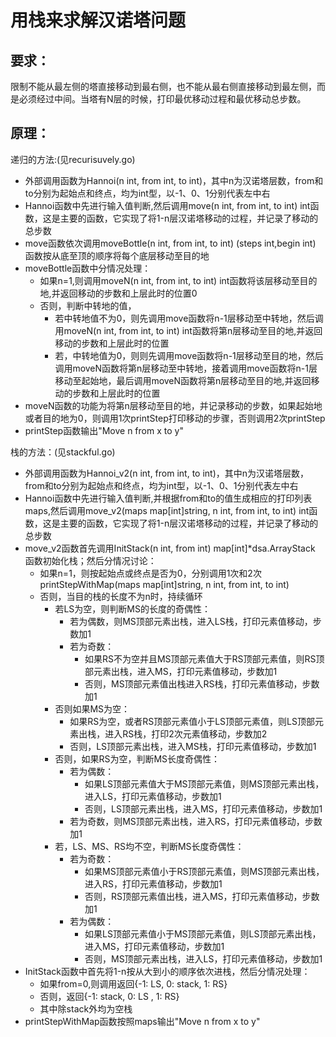 # 用栈来求解汉诺塔问题
## 要求：
限制不能从最左侧的塔直接移动到最右侧，也不能从最右侧直接移动到最左侧，而是必须经过中间。当塔有N层的时候，打印最优移动过程和最优移动总步数。
## 原理：
递归的方法:(见recurisuvely.go)  
- 外部调用函数为Hannoi(n int, from int, to int)，其中n为汉诺塔层数，from和to分别为起始点和终点，均为int型，以-1、0、1分别代表左中右  
- Hannoi函数中先进行输入值判断,然后调用move(n int, from int, to int) int函数，这是主要的函数，它实现了将1-n层汉诺塔移动的过程，并记录了移动的总步数
- move函数依次调用moveBottle(n int, from int, to int) (steps int,begin int) 函数按从底至顶的顺序将每个底层移动至目的地
- moveBottle函数中分情况处理：
  - 如果n=1,则调用moveN(n int, from int, to int) int函数将该层移动至目的地,并返回移动的步数和上层此时的位置0
  - 否则，判断中转地的值，
    - 若中转地值不为0，则先调用move函数将n-1层移动至中转地，然后调用moveN(n int, from int, to int) int函数将第n层移动至目的地,并返回移动的步数和上层此时的位置
    - 若，中转地值为0，则则先调用move函数将n-1层移动至目的地，然后调用moveN函数将第n层移动至中转地，接着调用move函数将n-1层移动至起始地，最后调用moveN函数将第n层移动至目的地,并返回移动的步数和上层此时的位置
- moveN函数的功能为将第n层移动至目的地，并记录移动的步数，如果起始地或者目的地为0，则调用1次printStep打印移动的步骤，否则调用2次printStep
- printStep函数输出"Move n from x to y"

栈的方法：(见stackful.go)
- 外部调用函数为Hannoi_v2(n int, from int, to int)，其中n为汉诺塔层数，from和to分别为起始点和终点，均为int型，以-1、0、1分别代表左中右 
- Hannoi函数中先进行输入值判断,并根据from和to的值生成相应的打印列表maps,然后调用move_v2(maps map[int]string, n int, from int, to int) int函数，这是主要的函数，它实现了将1-n层汉诺塔移动的过程，并记录了移动的总步数 
- move_v2函数首先调用InitStack(n int, from int) map[int]*dsa.ArrayStack 函数初始化栈；然后分情况讨论：
  - 如果n=1，则按起始点或终点是否为0，分别调用1次和2次printStepWithMap(maps map[int]string, n int, from int, to int)
  - 否则，当目的栈的长度不为n时，持续循环
    - 若LS为空，则判断MS的长度的奇偶性：
      - 若为偶数，则MS顶部元素出栈，进入LS栈，打印元素值移动，步数加1
      - 若为奇数：
        - 如果RS不为空并且MS顶部元素值大于RS顶部元素值，则RS顶部元素出栈，进入MS，打印元素值移动，步数加1
        - 否则，MS顶部元素值出栈进入RS栈，打印元素值移动，步数加1
    - 否则如果MS为空：
      - 如果RS为空，或者RS顶部元素值小于LS顶部元素值，则LS顶部元素出栈，进入RS栈，打印2次元素值移动，步数加2
      - 否则，LS顶部元素出栈，进入MS栈，打印元素值移动，步数加1
    - 否则，如果RS为空，判断MS长度奇偶性：
      -  若为偶数：
         -  如果LS顶部元素值大于MS顶部元素值，则MS顶部元素出栈，进入LS，打印元素值移动，步数加1
         -  否则，LS顶部元素出栈，进入MS，打印元素值移动，步数加1
      - 若为奇数，则MS顶部元素出栈，进入RS，打印元素值移动，步数加1
    - 若，LS、MS、RS均不空，判断MS长度奇偶性：
      - 若为奇数：
        - 如果MS顶部元素值小于RS顶部元素值，则MS顶部元素出栈，进入RS，打印元素值移动，步数加1
        - 否则，RS顶部元素值出栈，进入MS，打印元素值移动，步数加1
      - 若为偶数：
        - 如果LS顶部元素值小于MS顶部元素值，则LS顶部元素出栈，进入MS，打印元素值移动，步数加1
        - 否则，MS顶部元素出栈，进入LS，打印元素值移动，步数加1
- InitStack函数中首先将1-n按从大到小的顺序依次进栈，然后分情况处理：
  - 如果from=0,则调用返回{-1: LS, 0: stack, 1: RS}
  - 否则，返回{-1: stack, 0: LS , 1: RS}
  - 其中除stack外均为空栈
- printStepWithMap函数按照maps输出"Move n from x to y"
